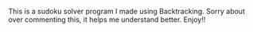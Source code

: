 This is a sudoku solver program I made using Backtracking.
Sorry about over commenting this, it helps me understand better.
Enjoy!!